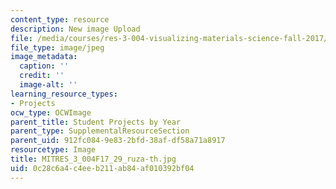 ```yaml
---
content_type: resource
description: New image Upload
file: /media/courses/res-3-004-visualizing-materials-science-fall-2017/0c28c6a4c4eeb211ab84af010392bf04_MITRES_3_004F17_29_ruza-th.jpg
file_type: image/jpeg
image_metadata:
  caption: ''
  credit: ''
  image-alt: ''
learning_resource_types:
- Projects
ocw_type: OCWImage
parent_title: Student Projects by Year
parent_type: SupplementalResourceSection
parent_uid: 912fc084-9e83-2bfd-38af-df58a71a8917
resourcetype: Image
title: MITRES_3_004F17_29_ruza-th.jpg
uid: 0c28c6a4-c4ee-b211-ab84-af010392bf04
---
```

